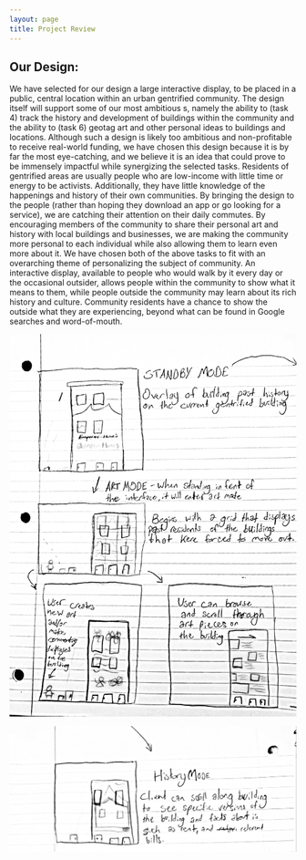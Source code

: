 ```yaml
---
layout: page
title: Project Review
---
```


## Our Design:
  We have selected for our design a large interactive display, to be placed in a public, central location within an urban gentrified community. The design itself will support some of our most ambitious 
s, namely the ability to (task 4) track the history and development of buildings within the community and the ability to (task 6) geotag art and other personal ideas to buildings and locations. Although such a design is likely too ambitious and non-profitable to receive real-world funding, we have chosen this design because it is by far the most eye-catching, and we believe it is an idea that could prove to be immensely impactful while synergizing the selected tasks.
  Residents of gentrified areas are usually people who are low-income with little time or energy to be activists. Additionally, they have little knowledge of the happenings and history of their own communities. By bringing the design to the people (rather than hoping they download an app or go looking for a service), we are catching their attention on their daily commutes. By encouraging members of the community to share their personal art and history with local buildings and businesses, we are making the community more personal to each individual while also allowing them to learn even more about it.
    We have chosen both of the above tasks to fit with an overarching theme of personalizing the subject of community. An interactive display, available to people who would walk by it every day or the occasional outsider, allows people within the community to show what it means to them, while people outside the community may learn about its rich history and culture. Community residents have a chance to show the outside what they are experiencing, beyond what can be found in Google searches and word-of-mouth. 

	
![Design](/img/201910170801021000.jpg)

![Design](/img/201910170801021001.jpg)
